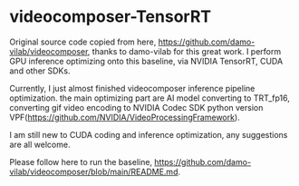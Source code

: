 # videocomposer-TensorRT
Original source code copied from here, https://github.com/damo-vilab/videocomposer, thanks to damo-vilab for this great work. I perform GPU inference optimizing onto this baseline, via NVIDIA TensorRT, CUDA and other SDKs.

Currently, I just almost finished videocomposer inference pipeline optimization. the main optimizing part are AI model converting to TRT_fp16, converting gif video encoding to NVIDIA Codec SDK python version VPF(https://github.com/NVIDIA/VideoProcessingFramework).

I am still new to CUDA coding and inference optimization, any suggestions are all welcome.

Please follow here to run the baseline, https://github.com/damo-vilab/videocomposer/blob/main/README.md.